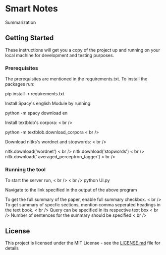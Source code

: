 # Smart Notes

Summarization

## Getting Started

These instructions will get you a copy of the project up and running on your local machine for development and testing purposes. 

### Prerequisites

The prerequisites are mentioned in the requirements.txt. To install the packages run:

pip install -r requirements.txt


Install Spacy's english Module by running:

python -m spacy download en


Install textblob's corpora: < br />

python -m textblob.download_corpora < br />

Download nltks's wordnet and stopwords: < br />

nltk.download('wordnet') < br />
nltk.download('stopwords') < br />
nltk.download(' averaged_perceptron_tagger') < br />

### Running the tool

To start the server run, < br /> < br />
python UI.py

Navigate to the link specified in the output of the above program

To get the full summary of the paper, enable full summary checkbox. < br />
To get summary of specfic sections, mention comma seperated headings in the text book. < br />
Query can be specified in its respective text box < br />
Number of sentences for the summary should be specified < br />


## License

This project is licensed under the MIT License - see the [LICENSE.md](LICENSE.md) file for details


